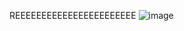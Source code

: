 REEEEEEEEEEEEEEEEEEEEEEE
![image](https://user-images.githubusercontent.com/64602039/228656825-835f104f-51cc-47bb-acba-a4db196aeb0f.png)
